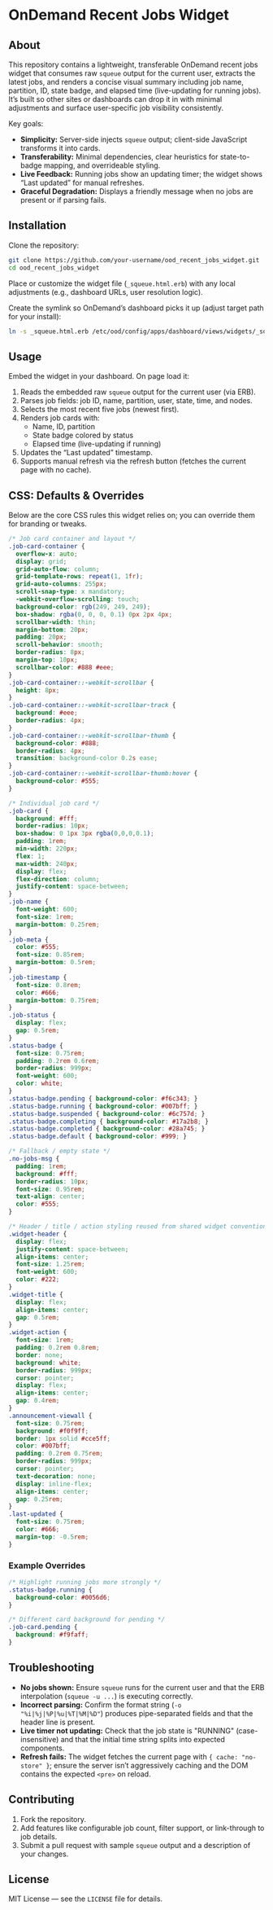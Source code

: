 # OnDemand Recent Jobs Widget

## About

This repository contains a lightweight, transferable OnDemand recent jobs widget that consumes raw `squeue` output for the current user, extracts the latest jobs, and renders a concise visual summary including job name, partition, ID, state badge, and elapsed time (live-updating for running jobs). It’s built so other sites or dashboards can drop it in with minimal adjustments and surface user-specific job visibility consistently.

Key goals:
- **Simplicity:** Server-side injects `squeue` output; client-side JavaScript transforms it into cards.  
- **Transferability:** Minimal dependencies, clear heuristics for state-to-badge mapping, and overrideable styling.  
- **Live Feedback:** Running jobs show an updating timer; the widget shows “Last updated” for manual refreshes.  
- **Graceful Degradation:** Displays a friendly message when no jobs are present or if parsing fails.

## Installation

Clone the repository:

```bash
git clone https://github.com/your-username/ood_recent_jobs_widget.git
cd ood_recent_jobs_widget
```

Place or customize the widget file (`_squeue.html.erb`) with any local adjustments (e.g., dashboard URLs, user resolution logic).

Create the symlink so OnDemand’s dashboard picks it up (adjust target path for your install):

```bash
ln -s _squeue.html.erb /etc/ood/config/apps/dashboard/views/widgets/_squeue.html.erb
```

## Usage

Embed the widget in your dashboard. On page load it:

1. Reads the embedded raw `squeue` output for the current user (via ERB).  
2. Parses job fields: job ID, name, partition, user, state, time, and nodes.  
3. Selects the most recent five jobs (newest first).  
4. Renders job cards with:
   - Name, ID, partition
   - State badge colored by status
   - Elapsed time (live-updating if running)
5. Updates the “Last updated” timestamp.  
6. Supports manual refresh via the refresh button (fetches the current page with no cache).

## CSS: Defaults & Overrides

Below are the core CSS rules this widget relies on; you can override them for branding or tweaks.

```css
/* Job card container and layout */
.job-card-container {
  overflow-x: auto;
  display: grid;
  grid-auto-flow: column;
  grid-template-rows: repeat(1, 1fr);
  grid-auto-columns: 255px;
  scroll-snap-type: x mandatory;
  -webkit-overflow-scrolling: touch;
  background-color: rgb(249, 249, 249);
  box-shadow: rgba(0, 0, 0, 0.1) 0px 2px 4px;
  scrollbar-width: thin;
  margin-bottom: 20px;
  padding: 20px;
  scroll-behavior: smooth;
  border-radius: 8px;
  margin-top: 10px;
  scrollbar-color: #888 #eee;
}
.job-card-container::-webkit-scrollbar {
  height: 8px;
}
.job-card-container::-webkit-scrollbar-track {
  background: #eee;
  border-radius: 4px;
}
.job-card-container::-webkit-scrollbar-thumb {
  background-color: #888;
  border-radius: 4px;
  transition: background-color 0.2s ease;
}
.job-card-container::-webkit-scrollbar-thumb:hover {
  background-color: #555;
}

/* Individual job card */
.job-card {
  background: #fff;
  border-radius: 10px;
  box-shadow: 0 1px 3px rgba(0,0,0,0.1);
  padding: 1rem;
  min-width: 220px;
  flex: 1;
  max-width: 240px;
  display: flex;
  flex-direction: column;
  justify-content: space-between;
}
.job-name {
  font-weight: 600;
  font-size: 1rem;
  margin-bottom: 0.25rem;
}
.job-meta {
  color: #555;
  font-size: 0.85rem;
  margin-bottom: 0.5rem;
}
.job-timestamp {
  font-size: 0.8rem;
  color: #666;
  margin-bottom: 0.75rem;
}
.job-status {
  display: flex;
  gap: 0.5rem;
}
.status-badge {
  font-size: 0.75rem;
  padding: 0.2rem 0.6rem;
  border-radius: 999px;
  font-weight: 600;
  color: white;
}
.status-badge.pending { background-color: #f6c343; }
.status-badge.running { background-color: #007bff; }
.status-badge.suspended { background-color: #6c757d; }
.status-badge.completing { background-color: #17a2b8; }
.status-badge.completed { background-color: #28a745; }
.status-badge.default { background-color: #999; }

/* Fallback / empty state */
.no-jobs-msg {
  padding: 1rem;
  background: #fff;
  border-radius: 10px;
  font-size: 0.95rem;
  text-align: center;
  color: #555;
}

/* Header / title / action styling reused from shared widget conventions */
.widget-header {
  display: flex;
  justify-content: space-between;
  align-items: center;
  font-size: 1.25rem;
  font-weight: 600;
  color: #222;
}
.widget-title {
  display: flex;
  align-items: center;
  gap: 0.5rem;
}
.widget-action {
  font-size: 1rem;
  padding: 0.2rem 0.8rem;
  border: none;
  background: white;
  border-radius: 999px;
  cursor: pointer;
  display: flex;
  align-items: center;
  gap: 0.4rem;
}
.announcement-viewall {
  font-size: 0.75rem;
  background: #f0f9ff;
  border: 1px solid #cce5ff;
  color: #007bff;
  padding: 0.2rem 0.75rem;
  border-radius: 999px;
  cursor: pointer;
  text-decoration: none;
  display: inline-flex;
  align-items: center;
  gap: 0.25rem;
}
.last-updated {
  font-size: 0.75rem;
  color: #666;
  margin-top: -0.5rem;
}
```

### Example Overrides

```css
/* Highlight running jobs more strongly */
.status-badge.running {
  background-color: #0056d6;
}

/* Different card background for pending */
.job-card.pending {
  background: #f9faff;
}
```

## Troubleshooting

- **No jobs shown:** Ensure `squeue` runs for the current user and that the ERB interpolation (`squeue -u ...`) is executing correctly.  
- **Incorrect parsing:** Confirm the format string (`-o "%i|%j|%P|%u|%T|%M|%D"`) produces pipe-separated fields and that the header line is present.  
- **Live timer not updating:** Check that the job state is "RUNNING" (case-insensitive) and that the initial time string splits into expected components.  
- **Refresh fails:** The widget fetches the current page with `{ cache: "no-store" }`; ensure the server isn’t aggressively caching and the DOM contains the expected `<pre>` on reload.

## Contributing

1. Fork the repository.  
2. Add features like configurable job count, filter support, or link-through to job details.  
3. Submit a pull request with sample `squeue` output and a description of your changes.

## License

MIT License — see the `LICENSE` file for details.
